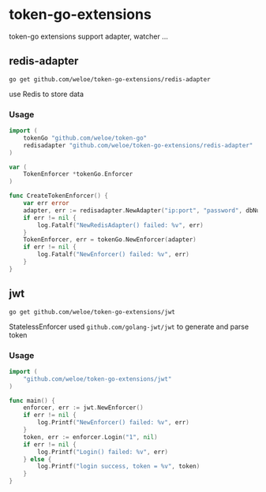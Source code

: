 # token-go-extensions
token-go extensions support adapter, watcher ...

## redis-adapter
`go get github.com/weloe/token-go-extensions/redis-adapter`

use Redis to store data

### Usage
```go
import (
    tokenGo "github.com/weloe/token-go"
    redisadapter "github.com/weloe/token-go-extensions/redis-adapter"
)

var (
    TokenEnforcer *tokenGo.Enforcer
)

func CreateTokenEnforcer() {
    var err error
    adapter, err := redisadapter.NewAdapter("ip:port", "password", dbNum)
    if err != nil {
        log.Fatalf("NewRedisAdapter() failed: %v", err)
    }
    TokenEnforcer, err = tokenGo.NewEnforcer(adapter)
    if err != nil {
        log.Fatalf("NewEnforcer() failed: %v", err)
    }
}
```
## jwt
`go get github.com/weloe/token-go-extensions/jwt`

StatelessEnforcer used `github.com/golang-jwt/jwt` to generate and parse token

### Usage
```go
import (
    "github.com/weloe/token-go-extensions/jwt"
)

func main() {
    enforcer, err := jwt.NewEnforcer()
	if err != nil {
		log.Printf("NewEnforcer() failed: %v", err)
	}
	token, err := enforcer.Login("1", nil)
	if err != nil {
		log.Printf("Login() failed: %v", err)
	} else {
		log.Printf("login success, token = %v", token)
	}
}
```

